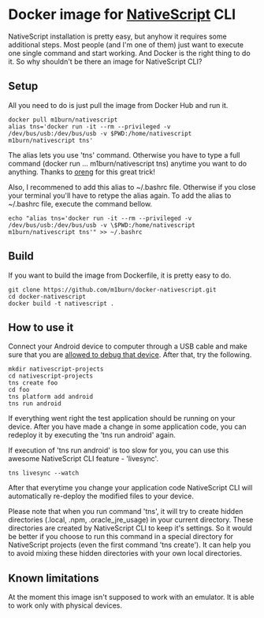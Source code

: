 # Docker image for [NativeScript](https://www.nativescript.org/) CLI

NativeScript installation is pretty easy, but anyhow it requires some additional steps. Most people (and I'm one of them) just want to execute one single command and start working. And Docker is the right thing to do it. So why shouldn't be there an image for NativeScript CLI?

## Setup
All you need to do is just pull the image from Docker Hub and run it.

    docker pull m1burn/nativescript
    alias tns='docker run -it --rm --privileged -v /dev/bus/usb:/dev/bus/usb -v $PWD:/home/nativescript m1burn/nativescript tns'

The alias lets you use 'tns' command. Otherwise you have to type a full command (docker run ... m1burn/nativescript tns) anytime you want to do anything. Thanks to [oreng](https://github.com/oren/docker-nativescript) for this great trick!

Also, I recommened to add this alias to ~/.bashrc file. Otherwise if you close your terminal you'll have to retype the alias again. To add the alias to ~/.bashrc file, execute the command bellow.

    echo "alias tns='docker run -it --rm --privileged -v /dev/bus/usb:/dev/bus/usb -v \$PWD:/home/nativescript m1burn/nativescript tns'" >> ~/.bashrc

## Build
If you want to build the image from Dockerfile, it is pretty easy to do.

    git clone https://github.com/m1burn/docker-nativescript.git
    cd docker-nativescript
    docker build -t nativescript .

## How to use it
Connect your Android device to computer through a USB cable and make sure that you are [allowed to debug that device](https://developer.android.com/studio/run/device.html). After that, try the following.

    mkdir nativescript-projects
    cd nativescript-projects
    tns create foo
    cd foo
    tns platform add android
    tns run android

If everything went right the test application should be running on your device. After you have made a change in some application code, you can redeploy it by executing the 'tns run android' again.

If execution of 'tns run android' is too slow for you, you can use this awesome NativeScript CLI feature - 'livesync'.

    tns livesync --watch

After that everytime you change your application code NativeScript CLI will automatically re-deploy the modified files to your device.

Please note that when you run command 'tns', it will try to create hidden directories (.local, .npm, .oracle_jre_usage) in your current directory. These directories are created by NativeScript CLI to keep it's settings. So it would be better if you choose to run this command in a special directory for NativeScript projects (even the first command 'tns create'). It can help you to avoid mixing these hidden directories with your own local directories.

## Known limitations
At the moment this image isn't supposed to work with an emulator. It is able to work only with physical devices.
